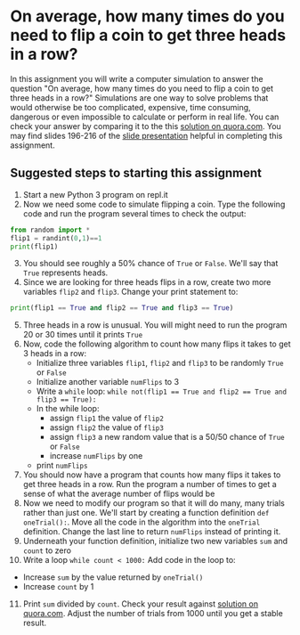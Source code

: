 On average, how many times do you need to flip a coin to get three heads in a row?
==================================================================================

In this assignment you will write a computer simulation to answer the question "On average, how many times do you need to flip a coin to get three heads in a row?" Simulations are one way to solve problems that would otherwise be too complicated, expensive, time consuming, dangerous or even impossible to calculate or perform in real life. You can check your answer by comparing it to the this [solution on quora.com](https://www.quora.com/What-is-the-expected-number-of-coin-flips-until-you-get-3-heads-in-a-row). You may find slides 196-216 of the [slide presentation](https://docs.google.com/presentation/d/1rICcmNbnGYsB-cV_6EatPyzcOS2sId80Jh2kayUzm4Q/edit#slide=id.ga2b2b98a27_0_165) helpful in completing this assignment.
 
Suggested steps to starting this assignment
--------------------------------------------
1. Start a new Python 3 program on repl.it
2. Now we need some code to simulate flipping a coin. Type the following code and run the program several times to check the output:
```python
from random import *
flip1 = randint(0,1)==1
print(flip1)
```
3. You should see roughly a 50% chance of `True` or `False`. We'll say that `True` represents heads.
4. Since we are looking for three heads flips in a row, create two more variables `flip2` and `flip3`. Change your print statement to:
```python
print(flip1 == True and flip2 == True and flip3 == True)
```
5. Three heads in a row is unusual. You will might need to run the program 20 or 30 times until it prints `True`
6. Now, code the following algorithm to count how many flips it takes to get 3 heads in a row:
   + Initialize three variables `flip1`, `flip2` and `flip3` to be randomly `True` or `False`
   + Initialize another variable `numFlips` to 3
   + Write a `while` loop: `while not(flip1 == True and flip2 == True and flip3 == True):`
   + In the while loop:
      + assign  `flip1` the value of `flip2`
      + assign `flip2` the value of `flip3`
      + assign  `flip3`  a new random value that is a 50/50 chance of `True` or `False`
      + increase `numFlips` by one
   + print `numFlips`
7. You should now have a program that counts how many flips it takes to get three heads in a row. Run the program a number of times to get a sense of what the average number of flips would be 
8. Now we need to modify our program so that it will do many, many trials rather than just one. We'll start by creating a function definition `def oneTrial():`. Move all the code in the algorithm into the `oneTrial` definition. Change the last line to return `numFlips` instead of printing it.
9. Underneath your function definition, initialize two new variables `sum` and `count` to zero
10. Write a loop `while count < 1000:` Add code in the loop to:
   + Increase `sum` by the value returned by `oneTrial()`
   + Increase `count` by 1
11. Print `sum` divided by `count`. Check your result against [solution on quora.com](https://www.quora.com/What-is-the-expected-number-of-coin-flips-until-you-get-3-heads-in-a-row). Adjust the number of trials from 1000 until you get a stable result.
